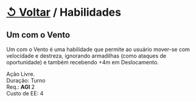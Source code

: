 # [↺ Voltar](../Habilidades.md) / Habilidades

## Um com o Vento

Um com o Vento é uma habilidade que permite ao usuário mover-se com velocidade e destreza, ignorando armadilhas (como ataques de oportunidade) e também recebendo +4m em Deslocamento.

Ação Livre.  
Duração: Turno  
Req.: **AGI** 2  
Custo de EE: 4

